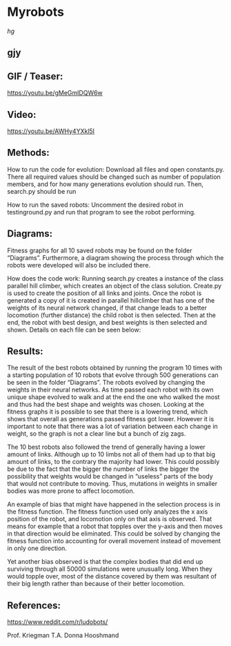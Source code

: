 # Myrobots

*hg*

## **gjy**

## GIF / Teaser:

https://youtu.be/gMeGmIDQW6w

## Video:

https://youtu.be/AWHy4YXkl5I

## Methods:

How to run the code for evolution:
Download all files and open constants.py. There all required values should be changed such as number of population members, and for how many generations evolution should run. Then, search.py should be run



How to run the saved robots:
Uncomment the desired robot in testinground.py and run that program to see the robot performing.



## Diagrams:
Fitness graphs for all 10 saved robots may be found on the folder “Diagrams”. Furthermore, a diagram showing the process through which the robots were developed will also be included there.


How does the code work:
Running search.py creates a instance of the class parallel hill climber, which creates an object of the class solution. Create.py is used to create the position of all links and joints. Once the robot is generated a copy of it is created in parallel hillclimber that has one of the weights of its neural network changed, if that change leads to a better locomotion (further distance) the child robot is then selected. Then at the end, the robot with best design, and best weights is then selected and shown. Details on each file can be seen below:

## Results:
The result of the best robots obtained by running the program 10 times with a starting population of 10 robots that evolve through 500 generations can be seen in the folder “Diagrams”. The robots evolved by changing the weights in their neural networks. As time passed each robot with its own unique shape evolved to walk and at the end the one who walked the most and thus had the best shape and weights was chosen. Looking at the fitness graphs it is possible to see that there is a lowering trend, which shows that overall as generations passed fitness got lower. However it is important to note that there was a lot of variation between each change in weight, so the graph is not a clear line but a bunch of zig zags.

The 10 best robots also followed the trend of generally having a lower amount of links. Although up to 10 limbs not all of them had up to that big amount of links, to the contrary the majority had lower. This could possibly be due to the fact that the bigger the number of links the bigger the possibility that weights would be changed in “useless” parts of the body that would not contribute to moving. Thus, mutations in weights in smaller bodies was more prone to affect locomotion.

An example of bias that might have happened in the selection process is in the fitness function. The fitness function used only analyzes the x axis position of the robot, and locomotion only on that axis is observed. That means for example that a robot that topples over the y-axis and then moves in that direction would be eliminated. This could be solved by changing the fitness function into accounting for overall movement instead of movement in only one direction.

Yet another bias observed is that the complex bodies that did end up surviving through all 50000 simulations were unusually long. When they would topple over, most of the distance covered by them was resultant of their big length rather than because of their better locomotion.

## References:

https://www.reddit.com/r/ludobots/

Prof. Kriegman
T.A. Donna Hooshmand

